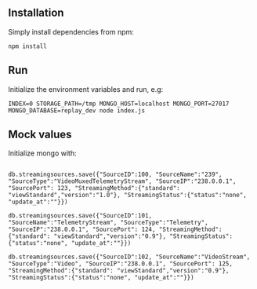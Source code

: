 ## Installation
Simply install dependencies from npm:
```
npm install
```

## Run
Initialize the environment variables and run, e.g:
```
INDEX=0 STORAGE_PATH=/tmp MONGO_HOST=localhost MONGO_PORT=27017 MONGO_DATABASE=replay_dev node index.js 
```

## Mock values
Initialize mongo with:
```

db.streamingsources.save({"SourceID":100, "SourceName":"239", "SourceType":"VideoMuxedTelemetryStream", "SourceIP":"238.0.0.1", "SourcePort": 123, "StreamingMethod":{"standard": "viewStandard","version":"1.0"}, "StreamingStatus":{"status":"none", "update_at":""}})

db.streamingsources.save({"SourceID":101, "SourceName":"TelemetryStream", "SourceType":"Telemetry", "SourceIP":"238.0.0.1", "SourcePort": 124, "StreamingMethod":{"standard": "viewStandard","version":"0.9"}, "StreamingStatus":{"status":"none", "update_at":""}})

db.streamingsources.save({"SourceID":102, "SourceName":"VideoStream", "SourceType":"Video", "SourceIP":"238.0.0.1", "SourcePort": 125, "StreamingMethod":{"standard": "viewStandard","version":"0.9"}, "StreamingStatus":{"status":"none", "update_at":""}})
```
